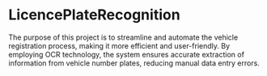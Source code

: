 # LicencePlateRecognition
The purpose of this project is to streamline and automate the vehicle registration process, making it more efficient and user-friendly. By employing OCR technology, the system ensures accurate extraction of information from vehicle number plates, reducing manual data entry errors. 
